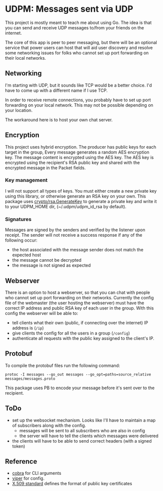 
# UDPM: Messages sent via UDP

This project is mostly meant to teach me about using Go.
The idea is that you can send and receive UDP messages to/from
your friends on the internet.

The core of this app is peer to peer messaging, but there will
be an optional service that power users can host that will aid
user discovery and resolve some networking issues for folks who
cannot set up port forwarding on their local networks.

## Networking

I'm starting with UDP, but it sounds like TCP would be a better choice.
I'd have to come up with a different name if I use TCP.

In order to receive remote connections, you probably have to set up
port forwarding on your local network.
This may not be possible depending on your location.

The workaround here is to host your own chat server.

## Encryption

This project uses hybrid encryption.
The producer has public keys for each target in the group,
Every message generates a random AES encryption key.
The message content is encrypted using the AES key.
The AES key is encrypted using the recipient's RSA public key
and shared with the encrypted message in the Packet fields.

### Key management

I will not support all types of keys.
You must either create a new private key using this library,
or otherwise generate an RSA key on your own.
This package uses [crypto/rsa.GenerateKey](https://pkg.go.dev/crypto/rsa#GenerateKey)
to generate a private key and write it to your UDPM_HOME dir,
(~/.udpm/udpm_id_rsa by default).

### Signatures

Messages are signed by the senders and verified by the listener upon receipt.
The sender will not receive a success response if any of the following occur:

- the host associated with the message sender does not match the expected host
- the message cannot be decrypted
- the message is not signed as expected

## Webserver

There is an option to host a webserver, so that you can chat with people who
cannot set up port forwarding on their networks.
Currently the config file of the webmaster (the user hosting the webserver)
must have the correct IP address and public RSA key of each user in the group.
With this config the webserver will be able to:

- tell clients what their own (public, if connecting over the internet) IP address is (`/ip`)
- give clients the config for all the users in a group (`/config`)
- authenticate all requests with the public key assigned to the client's IP.

## Protobuf

To compile the protobuf files run the following command:

```shell
protoc -I messages --go_out messages --go_opt=paths=source_relative messages/messages.proto
```

This package uses PB to encode your message before it's sent over to the recipient.

## ToDo

- set up the websocket mechanism.
  Looks like I'll have to maintain a map of subscribers along with the config.
  - messages will be sent to all subscribers who are also in config
  - the server will have to tell the clients which messages were delivered
- the clients will have to be able to send correct headers (with a signed token)

## Reference

- [cobra](https://github.com/spf13/cobra/) for CLI arguments
- [viper](https://github.com/spf13/viper) for config.
- [X.509 standard](https://en.wikipedia.org/wiki/X.509) defines the format of public key certificates